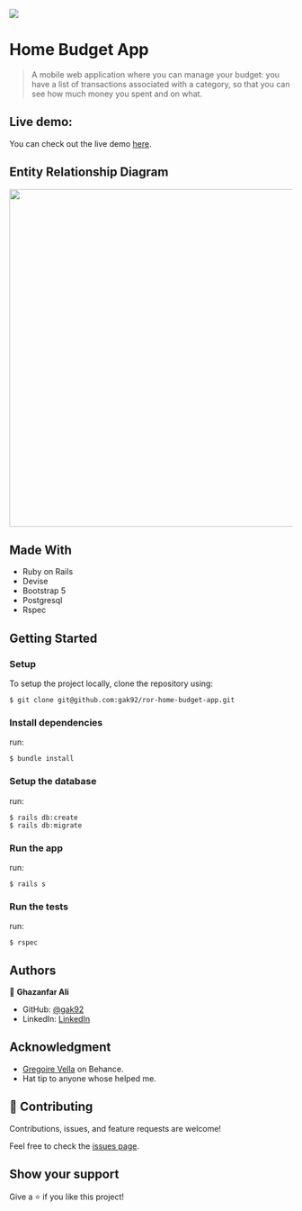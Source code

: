 ![](https://img.shields.io/badge/Microverse-blueviolet)

# Home Budget App

> A mobile web application where you can manage your budget: you have a list of transactions associated with a category, so that you can see how much money you spent and on what.

## Live demo:
You can check out the live demo [here]().


## Entity Relationship Diagram
<img src="https://github.com/microverseinc/curriculum-rails/blob/main/capstone/images/erd_diagram.png" width="600">

## Made With

- Ruby on Rails
- Devise
- Bootstrap 5
- Postgresql
- Rspec

## Getting Started

### Setup

To setup the project locally, clone the repository using:

```
$ git clone git@github.com:gak92/ror-home-budget-app.git
```

### Install dependencies
run:
```
$ bundle install
```

### Setup the database
run:
```
$ rails db:create
$ rails db:migrate
```

### Run the app
run:
```
$ rails s
```

### Run the tests
run:
```
$ rspec
```

## Authors

👤 **Ghazanfar Ali**

- GitHub: [@gak92](https://github.com/gak92)
- LinkedIn: [LinkedIn](https://www.linkedin.com/in/ghazanfar-ali-9a4998a/)

## Acknowledgment
- [Gregoire Vella](https://www.behance.net/gregoirevella) on Behance.
- Hat tip to anyone whose helped me.

## 🤝 Contributing

Contributions, issues, and feature requests are welcome!

Feel free to check the [issues page](../../issues/).

## Show your support

Give a ⭐️ if you like this project!